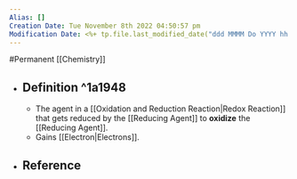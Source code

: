 ```yaml
---
Alias: []
Creation Date: Tue November 8th 2022 04:50:57 pm 
Modification Date: <%+ tp.file.last_modified_date("ddd MMMM Do YYYY hh:mm:ss a") %>
---
```

#Permanent [[Chemistry]]

- ## Definition ^1a1948
	- The agent in a [[Oxidation and Reduction Reaction|Redox Reaction]] that gets reduced by the [[Reducing Agent]] to **oxidize** the [[Reducing Agent]].
	- Gains [[Electron|Electrons]].
- ## Reference